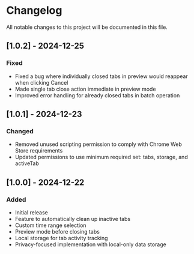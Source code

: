 # Changelog

All notable changes to this project will be documented in this file.

## [1.0.2] - 2024-12-25

### Fixed
- Fixed a bug where individually closed tabs in preview would reappear when clicking Cancel
- Made single tab close action immediate in preview mode
- Improved error handling for already closed tabs in batch operation

## [1.0.1] - 2024-12-23

### Changed
- Removed unused scripting permission to comply with Chrome Web Store requirements
- Updated permissions to use minimum required set: tabs, storage, and activeTab

## [1.0.0] - 2024-12-22

### Added
- Initial release
- Feature to automatically clean up inactive tabs
- Custom time range selection
- Preview mode before closing tabs
- Local storage for tab activity tracking
- Privacy-focused implementation with local-only data storage
